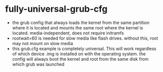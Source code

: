 # fully-universal-grub-cfg
* the grub config that always loads the kernel from the same partition where it is located and mounts the same root where the kernel is located. media-independent, does not require initramfs
* rootwait=60 is needed for slow media like flash drives. without this, root may not mount on slow media
* this grub.cfg example is completely universal. This will work regardless of which device .img is installed on with the operating system. the config will always boot the kernel and root from the same disk from which grub was launched